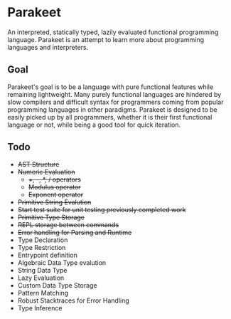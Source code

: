 # Parakeet

An interpreted, statically typed, lazily evaluated functional programming language. Parakeet is an attempt to learn more about programming languages and interpreters.

## Goal
Parakeet's goal is to be a language with pure functional features while remaining lightweight. Many purely functional languages are hindered by slow compilers and difficult syntax for programmers coming from popular programming languages in other paradigms. Parakeet is designed to be easily picked up by all programmers, whether it is their first functional language or not, while being a good tool for quick iteration.

## Todo
* ~~AST Structure~~
* ~~Numeric Evaluation~~
    * ~~+, -, *, / operators~~
    * ~~Modulus operator~~
    * ~~Exponent operator~~
* ~~Primitive String Evalution~~
* ~~Start test suite for unit testing previously completed work~~
* ~~Primitive Type Storage~~
* ~~REPL storage between commands~~
* ~~Error handling for Parsing and Runtime~~
* Type Declaration
* Type Restriction
* Entrypoint definition
* Algebraic Data Type evalution
* String Data Type
* Lazy Evaluation
* Custom Data Type Storage
* Pattern Matching
* Robust Stacktraces for Error Handling
* Type Inference
